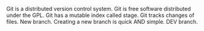 Git is a distributed version control system.
Git is free software distributed under the GPL.
Git has a mutable index called stage.
Git tracks changes of files.
New branch.
Creating a new branch is quick AND simple.
DEV branch.
